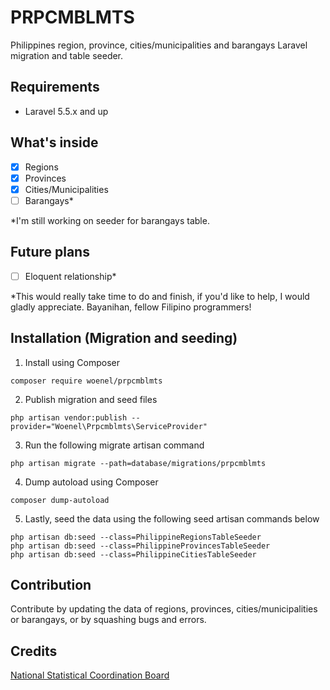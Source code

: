 # PRPCMBLMTS
Philippines region, province, cities/municipalities and barangays Laravel migration and table seeder.

## Requirements
- Laravel 5.5.x and up

## What's inside
- [x] Regions
- [x] Provinces
- [x] Cities/Municipalities
- [ ] Barangays*

*I'm still working on seeder for barangays table.

## Future plans
- [ ] Eloquent relationship*

*This would really take time to do and finish, if you'd like to help, I would gladly appreciate. Bayanihan, fellow Filipino programmers!

## Installation (Migration and seeding)
1. Install using Composer
```
composer require woenel/prpcmblmts
```
2. Publish migration and seed files
```
php artisan vendor:publish --provider="Woenel\Prpcmblmts\ServiceProvider"
```
3. Run the following migrate artisan command
```
php artisan migrate --path=database/migrations/prpcmblmts
```
4. Dump autoload using Composer
```
composer dump-autoload
```
5. Lastly, seed the data using the following seed artisan commands below
```
php artisan db:seed --class=PhilippineRegionsTableSeeder
php artisan db:seed --class=PhilippineProvincesTableSeeder
php artisan db:seed --class=PhilippineCitiesTableSeeder
```

## Contribution
Contribute by updating the data of regions, provinces, cities/municipalities or barangays, or by squashing bugs and errors.

## Credits
[National Statistical Coordination Board](http://www.nscb.gov.ph/)
